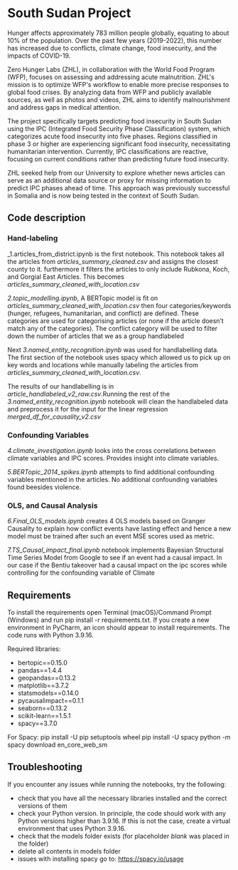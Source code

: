 # South Sudan Project 

Hunger affects approximately 783 million people globally, equating to about 10% of the population. Over the past few years (2019-2022), this number has increased due to conflicts, climate change, food insecurity, and the impacts of COVID-19.

Zero Hunger Labs (ZHL), in collaboration with the World Food Program (WFP), focuses on assessing and addressing acute malnutrition. ZHL's mission is to optimize WFP's workflow to enable more precise responses to global food crises. By analyzing data from WFP and publicly available sources, as well as photos and videos, ZHL aims to identify malnourishment and address gaps in medical attention.

The project specifically targets predicting food insecurity in South Sudan using the IPC (Integrated Food Security Phase Classification) system, which categorizes acute food insecurity into five phases. Regions classified in phase 3 or higher are experiencing significant food insecurity, necessitating humanitarian intervention. Currently, IPC classifications are reactive, focusing on current conditions rather than predicting future food insecurity.

ZHL seeked help from our University to explore whether news articles can serve as an additional data source or proxy for missing information to predict IPC phases ahead of time. This approach was previously successful in Somalia and is now being tested in the context of South Sudan.
## Code description

### Hand-labeling
_1.articles_from_district.ipynb is the first notebook. This notebook takes all the articles from _articles_summary_cleaned.csv_ and assigns the closest county to it. furthermore it filters the articles to only include Rubkona, Koch, and Gorgial East Articles. This becomes _articles_summary_cleaned_with_location.csv_

_2.topic_modelling.ipynb_, A BERTopic model is fit on _articles_summary_cleaned_with_location.csv_ then four categories/keywords (hunger, refugees, humanitarian, and conflict) are defined. These categories are used for categorising articles (or none if the article doesn’t match any of the categories). The conflict category will be used to filter down the number of articles that we as a group handlabeled

Next _3.named_entity_recognition.ipynb_ was used for handlabelling data. The first section of the notebook uses spacy which allowed us to pick up on key words and locations while manually labeling the articles from _articles_summary_cleaned_with_location.csv_.

The results of our handlabelling is in _article_handlabeled_v2_raw.csv_.Running the rest of the _3.named_entity_recognition.ipynb_ notebook will clean the handlabeled data and preprocess it for the input for the linear regression _merged_df_for_causality_v2.csv_

### Confounding Variables
_4.climate_investigation.ipynb_ looks into the cross correlations between climate variables and IPC scores. Provides insight into climate variables.

_5.BERTopic_2014_spikes.ipynb_ attempts to find additional confounding variables mentioned in the articles. No additional confounding variables found beesides violence.


### OLS, and Causal Analysis
_6.Final_OLS_models.ipynb_ creates 4 OLS models based on Granger Causality to explain how conflict events have lasting effect and hence a new model must be trained after such an event MSE scores used as metric.

_7.TS_Causal_impact_final.ipynb_ notebook implements Bayesian Structural Time Series Model from Google to see if an event had a causal impact. In our case if the Bentiu takeover had a causal impact on the ipc scores while controlling for the confounding variable of Climate


## Requirements
To install the requirements open Terminal (macOS)/Command Prompt (Windows) and run pip install -r requirements.txt. If you create a new environment in PyCharm, an icon should appear to install requirements. The code runs with Python 3.9.16.

Required libraries:
- bertopic==0.15.0
- pandas==1.4.4
- geopandas==0.13.2
- matplotlib==3.7.2
- statsmodels==0.14.0
- pycausalimpact==0.1.1
- seaborn==0.13.2
- scikit-learn==1.5.1
- spacy==3.7.0

For Spacy:
pip install -U pip setuptools wheel
pip install -U spacy
python -m spacy download en_core_web_sm

## Troubleshooting

If you encounter any issues while running the notebooks, try the following:
- check that you have all the necessary libraries installed and the correct versions of them
- check your Python version. In principle, the code should work with any Python versions higher than 3.9.16. If this is not the case, create a virtual environment that uses Python 3.9.16.
- check that the models folder exists (for placeholder _blank_ was placed in the folder)
- delete all contents in models folder
- issues with installing spacy go to: https://spacy.io/usage
